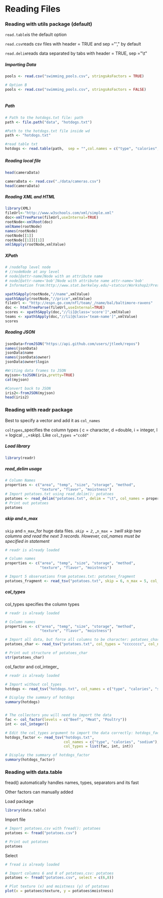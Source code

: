 # Reading Files

### Reading with utils package \(default\)

`read.table`is the default option

`read.csv`reads csv files with header = TRUE and sep ="'," by default

`read.delim`reads data separated by tabs with header = TRUE, sep ="\t"

##### Importing Data

```r
pools <- read.csv("swimming_pools.csv", stringsAsFactors = TRUE)

# Option B
pools <- read.csv("swimming_pools.csv", stringsAsFactors = FALSE)
```

```

```

##### 

##### Path

```r
# Path to the hotdogs.txt file: path
path <- file.path("data", "hotdogs.txt")

#Path to the hotdogs.txt file inside wd
path <- "hotdogs.txt"

#read table txt
hotdogs <- read.table(path,  sep = "",col.names = c("type", "calories", "sodium"))
```

##### 

##### Reading local file

```r
head(cameraData)

cameraData <- read.csv("./data/cameras.csv")
head(cameraData)
```

##### Reading XML and HTML

```r
library(XML)
fileUrl<-"http://www.w3schools.com/xml/simple.xml"
doc<-xmlTreeParse(fileUrl,useInternal=TRUE)
rootNode<-xmlRoot(doc)
xmlName(rootNode)   
names(rootNode)
rootNode[[1]] 
rootNode[[1]][[1]]  
xmlSApply(rootNode,xmlValue)
```

##### XPath

```r
# /nodeTop level node
# //nodeNode at any level
# node[@attr-name]Node with an attribute name
# node[@attr-name='bob']Node with attribute name attr-name='bob'
# Information from:http://www.stat.berkeley.edu/~statcur/Workshop2/Presentations/XML.pdf

xpathSApply(rootNode,"//name",xmlValue)
xpathSApply(rootNode,"//price",xmlValue)
fileUrl <- "http://espn.go.com/nfl/team/_/name/bal/baltimore-ravens"
doc <- htmlTreeParse(fileUrl,useInternal=TRUE)
scores <- xpathSApply(doc,"//li[@class='score']",xmlValue)
teams <- xpathSApply(doc,"//li[@class='team-name']",xmlValue)
scores
```

##### Reading JSON

```r
jsonData<fromJSON("https://api.github.com/users/jtleek/repos")
names(jsonData)
jsonData$name
names(jsonData$owner)
jsonData$owner$login

#Writing data frames to JSON
myjson<-toJSON(iris,pretty=TRUE)
cat(myjson)

#Convert back to JSON
iris2<-fromJSON(myjson)
head(iris2)
```

### Reading with readr package

Best to specify a vector and add it as `col_names`

`coltypes`_specifies the column types \( c = character, d =double, i = integer, l = logical , \_=skip\). Like `col`\_`types ="ccdd"`

##### Load library

```r
library(readr)
```

##### read\_delim usage

```r
# Column Names
properties <- c("area", "temp", "size", "storage", "method",
                "texture", "flavor", "moistness")
# Import potatoes.txt using read_delim(): potatoes
potatoes <- read_delim("potatoes.txt", delim = "\t", col_names = properties)
# Print out potatoes
potatoes
```

##### skip and n\_max

`skip` and `n_max`_for huge data files. _`skip = 2`_, _`n_max = 3`_will  skip two columns and read the next 3 records. However, col\_names must be specified in statement_

```r
# readr is already loaded

# Column names
properties <- c("area", "temp", "size", "storage", "method",
                "texture", "flavor", "moistness")

# Import 5 observations from potatoes.txt: potatoes_fragment
potatoes_fragment <- read_tsv("potatoes.txt", skip = 6, n_max = 5, col_names = properties)
```

##### col\_types

col\_types specifies the column types

```r
# readr is already loaded

# Column names
properties <- c("area", "temp", "size", "storage", "method",
                "texture", "flavor", "moistness")

# Import all data, but force all columns to be character: potatoes_char
potatoes_char <- read_tsv("potatoes.txt", col_types = "cccccccc", col_names = properties)

# Print out structure of potatoes_char
str(potatoes_char)
```

col_factor and col\_integer_

```r
# readr is already loaded

# Import without col_types
hotdogs <- read_tsv("hotdogs.txt", col_names = c("type", "calories", "sodium"))

# Display the summary of hotdogs
summary(hotdogs)


# The collectors you will need to import the data
fac <- col_factor(levels = c("Beef", "Meat", "Poultry"))
int <- col_integer()

# Edit the col_types argument to import the data correctly: hotdogs_factor
hotdogs_factor <- read_tsv("hotdogs.txt",
                           col_names = c("type", "calories", "sodium"),
                           col_types = list(fac, int, int))

# Display the summary of hotdogs_factor
summary(hotdogs_factor)
```

### Reading with data.table

fread\(\) automatically handles names, types, separators and its fast

Other factors can manually added

Load package

```r
library(data.table)
```

Import file

```r
# Import potatoes.csv with fread(): potatoes
potatoes <- fread("potatoes.csv")

# Print out potatoes
potatoes
```

Select

```r
# fread is already loaded

# Import columns 6 and 8 of potatoes.csv: potatoes
potatoes <- fread("potatoes.csv", select = c(6,8))

# Plot texture (x) and moistness (y) of potatoes
plot(x = potatoes$texture, y = potatoes$moistness)
```



